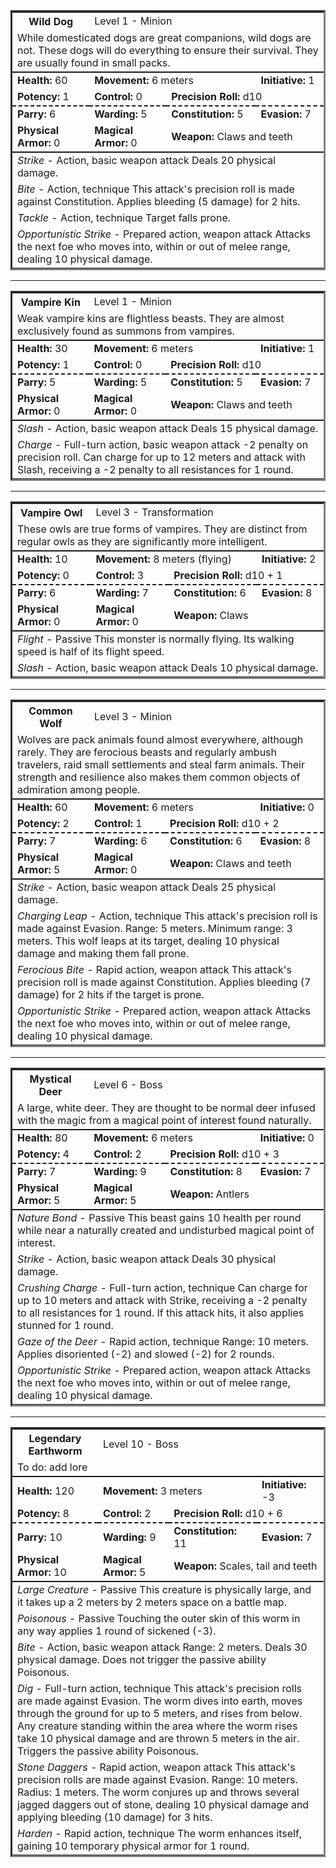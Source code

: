 <table style="width: 100%; max-width: 720px; border-style: inset;">
<tr>
<th>Wild Dog</th>
<td colspan="3">Level 1 - Minion</td>
</tr>
<tr style="border-bottom: solid 2px"><td colspan="4">While domesticated dogs are great companions, wild dogs are not. These dogs will do everything to ensure their survival. They are usually found in small packs.</td></tr>
<tr>  
<td><b>Health:</b> 60</td>  
<td colspan="2"><b>Movement:</b> 6 meters</td>  
<td><b>Initiative:</b> 1</td>  
</tr>
<tr style="border-bottom: dashed 2px">
<td><b>Potency:</b> 1</td> 
<td><b>Control:</b> 0</td> 
<td colspan="2"><b>Precision Roll:</b> d10</td> 
</tr>
<tr>
<td><b>Parry:</b> 6</td>  
<td><b>Warding:</b> 5</td>  
<td><b>Constitution:</b> 5</td>  
<td><b>Evasion:</b> 7</td>  
</tr>
<tr style="border-bottom: solid 2px">  
<td colspan="1"><b>Physical Armor:</b> 0</td>
<td colspan="1"><b>Magical Armor:</b> 0</td>
<td colspan="2"><b>Weapon:</b> Claws and teeth</td>
</tr>
<tr>
<td colspan="4"><i>Strike</i> - Action, basic weapon attack
Deals 20 physical damage.
</td>
</tr>
<tr>
<td colspan="4"><i>Bite</i> - Action, technique
This attack's precision roll is made against Constitution.
Applies bleeding (5 damage) for 2 hits.
</td>
</tr>
<tr>
<td colspan="4"><i>Tackle</i> - Action, technique
Target falls prone.
</td>
</tr>
<tr>
<td colspan="4"><i>Opportunistic Strike</i> - Prepared action, weapon attack
Attacks the next foe who moves into, within or out of melee range, dealing 10 physical damage.
</td>
</tr>
</table>

---
<table style="width: 100%; max-width: 720px; border-style: inset;">
<tr>
<th>Vampire Kin</th>
<td colspan="3">Level 1 - Minion</td>
</tr>
<tr style="border-bottom: solid 2px"><td colspan="4">Weak vampire kins are flightless beasts. They are almost exclusively found as summons from vampires.</td></tr>
<tr>  
<td><b>Health:</b> 30</td>  
<td colspan="2"><b>Movement:</b> 6 meters</td>  
<td><b>Initiative:</b> 1</td>  
</tr>
<tr style="border-bottom: dashed 2px">
<td><b>Potency:</b> 1</td> 
<td><b>Control:</b> 0</td> 
<td colspan="2"><b>Precision Roll:</b> d10</td> 
</tr>
<tr>
<td><b>Parry:</b> 5</td>  
<td><b>Warding:</b> 5</td>  
<td><b>Constitution:</b> 5</td>  
<td><b>Evasion:</b> 7</td>  
</tr>
<tr style="border-bottom: solid 2px">  
<td colspan="1"><b>Physical Armor:</b> 0</td>
<td colspan="1"><b>Magical Armor:</b> 0</td>
<td colspan="2"><b>Weapon:</b> Claws and teeth</td>
</tr>
<tr>
<td colspan="4"><i>Slash</i> - Action, basic weapon attack
Deals 15 physical damage.
</td>
</tr>
<tr>
<td colspan="4"><i>Charge</i> - Full-turn action, basic weapon attack
-2 penalty on precision roll.
Can charge for up to 12 meters and attack with Slash, receiving a -2 penalty to all resistances for 1 round.
</td>
</tr>
</table>

---
<table style="width: 100%; max-width: 720px; border-style: inset;">
<tr>
<th>Vampire Owl</th>
<td colspan="3">Level 3 - Transformation</td>
</tr>
<tr style="border-bottom: solid 2px"><td colspan="4">These owls are true forms of vampires. They are distinct from regular owls as they are significantly more intelligent.</td></tr>
<tr>  
<td><b>Health:</b> 10</td>  
<td colspan="2"><b>Movement:</b> 8 meters (flying)</td>  
<td><b>Initiative:</b> 2</td>  
</tr>
<tr style="border-bottom: dashed 2px">
<td><b>Potency:</b> 0</td> 
<td><b>Control:</b> 3</td> 
<td colspan="2"><b>Precision Roll:</b> d10 + 1</td> 
</tr>
<tr>
<td><b>Parry:</b> 6</td>  
<td><b>Warding:</b> 7</td>  
<td><b>Constitution:</b> 6</td>  
<td><b>Evasion:</b> 8</td>  
</tr>
<tr style="border-bottom: solid 2px">  
<td colspan="1"><b>Physical Armor:</b> 0</td>
<td colspan="1"><b>Magical Armor:</b> 0</td>
<td colspan="2"><b>Weapon:</b> Claws</td>
</tr>
<tr>
<td colspan="4"><i>Flight</i> - Passive
This monster is normally flying.
Its walking speed is half of its flight speed.
</td>
</tr>
<tr>
<td colspan="4"><i>Slash</i> - Action, basic weapon attack
Deals 10 physical damage.
</td>
</tr>
</table>

---
<table style="width: 100%; max-width: 720px; border-style: inset;">
<tr>
<th>Common Wolf</th>
<td colspan="3">Level 3 - Minion</td>
</tr>
<tr style="border-bottom: solid 2px"><td colspan="4">Wolves are pack animals found almost everywhere, although rarely. They are ferocious beasts and regularly ambush travelers, raid small settlements and steal farm animals. Their strength and resilience also makes them common objects of admiration among people.</td></tr>
<tr>  
<td><b>Health:</b> 60</td>  
<td colspan="2"><b>Movement:</b> 6 meters</td>  
<td><b>Initiative:</b> 0</td>  
</tr>
<tr style="border-bottom: dashed 2px">
<td><b>Potency:</b> 2</td> 
<td><b>Control:</b> 1</td> 
<td colspan="2"><b>Precision Roll:</b> d10 + 2</td> 
</tr>
<tr>
<td><b>Parry:</b> 7</td>  
<td><b>Warding:</b> 6</td>  
<td><b>Constitution:</b> 6</td>  
<td><b>Evasion:</b> 8</td>  
</tr>
<tr style="border-bottom: solid 2px">  
<td colspan="1"><b>Physical Armor:</b> 5</td>
<td colspan="1"><b>Magical Armor:</b> 0</td>
<td colspan="2"><b>Weapon:</b> Claws and teeth</td>
</tr>
<tr>
<td colspan="4"><i>Strike</i> - Action, basic weapon attack
Deals 25 physical damage.
</td>
</tr>
<tr>
<td colspan="4"><i>Charging Leap</i> - Action, technique
This attack's precision roll is made against Evasion.
Range: 5 meters.
Minimum range: 3 meters.
This wolf leaps at its target, dealing 10 physical damage and making them fall prone.
</td>
</tr>
<tr>
<td colspan="4"><i>Ferocious Bite</i> - Rapid action, weapon attack
This attack's precision roll is made against Constitution.
Applies bleeding (7 damage) for 2 hits if the target is prone.
</td>
</tr>
<tr>
<td colspan="4"><i>Opportunistic Strike</i> - Prepared action, weapon attack
Attacks the next foe who moves into, within or out of melee range, dealing 10 physical damage.
</td>
</tr>
</table>

---
<table style="width: 100%; max-width: 720px; border-style: inset;">
<tr>
<th>Mystical Deer</th>
<td colspan="3">Level 6 - Boss</td>
</tr>
<tr style="border-bottom: solid 2px"><td colspan="4">A large, white deer. They are thought to be normal deer infused with the magic from a magical point of interest found naturally.</td></tr>
<tr>  
<td><b>Health:</b> 80</td>  
<td colspan="2"><b>Movement:</b> 6 meters</td>  
<td><b>Initiative:</b> 0</td>  
</tr>
<tr style="border-bottom: dashed 2px">
<td><b>Potency:</b> 4</td> 
<td><b>Control:</b> 2</td> 
<td colspan="2"><b>Precision Roll:</b> d10 + 3</td> 
</tr>
<tr>
<td><b>Parry:</b> 7</td>  
<td><b>Warding:</b> 9</td>  
<td><b>Constitution:</b> 8</td>  
<td><b>Evasion:</b> 7</td>  
</tr>
<tr style="border-bottom: solid 2px">  
<td colspan="1"><b>Physical Armor:</b> 5</td>
<td colspan="1"><b>Magical Armor:</b> 5</td>
<td colspan="2"><b>Weapon:</b> Antlers</td>
</tr>
<tr>
<td colspan="4"><i>Nature Bond</i> - Passive
This beast gains 10 health per round while near a naturally created and undisturbed magical point of interest.
</td>
</tr>
<tr>
<td colspan="4"><i>Strike</i> - Action, basic weapon attack
Deals 30 physical damage.
</td>
</tr>
<tr>
<td colspan="4"><i>Crushing Charge</i> - Full-turn action, technique
Can charge for up to 10 meters and attack with Strike, receiving a -2 penalty to all resistances for 1 round.
If this attack hits, it also applies stunned for 1 round.
</td>
</tr>
<tr>
<td colspan="4"><i>Gaze of the Deer</i> - Rapid action, technique
Range: 10 meters.
Applies disoriented (-2) and slowed (-2) for 2 rounds.
</td>
</tr>
<tr>
<td colspan="4"><i>Opportunistic Strike</i> - Prepared action, weapon attack
Attacks the next foe who moves into, within or out of melee range, dealing 10 physical damage.
</td>
</tr>
</table>

---
<table style="width: 100%; max-width: 720px; border-style: inset;">
<tr>
<th>Legendary Earthworm</th>
<td colspan="3">Level 10 - Boss</td>
</tr>
<tr style="border-bottom: solid 2px"><td colspan="4">To do: add lore</td></tr>
<tr>  
<td><b>Health:</b> 120</td>  
<td colspan="2"><b>Movement:</b> 3 meters</td>  
<td><b>Initiative:</b> -3</td>  
</tr>
<tr style="border-bottom: dashed 2px">
<td><b>Potency:</b> 8</td> 
<td><b>Control:</b> 2</td> 
<td colspan="2"><b>Precision Roll:</b> d10 + 6</td> 
</tr>
<tr>
<td><b>Parry:</b> 10</td>  
<td><b>Warding:</b> 9</td>  
<td><b>Constitution:</b> 11</td>  
<td><b>Evasion:</b> 7</td>  
</tr>
<tr style="border-bottom: solid 2px">  
<td colspan="1"><b>Physical Armor:</b> 10</td>
<td colspan="1"><b>Magical Armor:</b> 5</td>
<td colspan="2"><b>Weapon:</b> Scales, tail and teeth</td>
</tr>
<tr>
<td colspan="4"><i>Large Creature</i> - Passive
This creature is physically large, and it takes up a 2 meters by 2 meters space on a battle map.
</td>
</tr>
<tr>
<td colspan="4"><i>Poisonous</i> - Passive
Touching the outer skin of this worm in any way applies 1 round of sickened (-3).
</td>
</tr>
<tr>
<td colspan="4"><i>Bite</i> - Action, basic weapon attack
Range: 2 meters.
Deals 30 physical damage.
Does not trigger the passive ability Poisonous.
</td>
</tr>
<tr>
<td colspan="4"><i>Dig</i> - Full-turn action, technique
This attack's precision rolls are made against Evasion.
The worm dives into earth, moves through the ground for up to 5 meters, and rises from below.
Any creature standing within the area where the worm rises take 10 physical damage and are thrown 5 meters in the air.
Triggers the passive ability Poisonous.
</td>
</tr>
<tr>
<td colspan="4"><i>Stone Daggers</i> - Rapid action, weapon attack
This attack's precision rolls are made against Evasion.
Range: 10 meters.
Radius: 1 meters.
The worm conjures up and throws several jagged daggers out of stone, dealing 10 physical damage and applying bleeding (10 damage) for 3 hits.
</td>
</tr>
<tr>
<td colspan="4"><i>Harden</i> - Rapid action, technique
The worm enhances itself, gaining 10 temporary physical armor for 1 round.
</td>
</tr>
</table>


